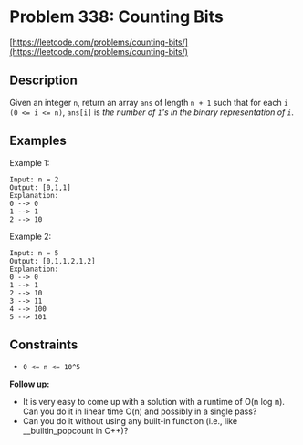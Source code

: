 # Problem 338: Counting Bits

[https://leetcode.com/problems/counting-bits/](https://leetcode.com/problems/counting-bits/)

## Description

Given an integer `n`, return an array `ans` of length `n + 1` such that for each `i (0 <= i <= n)`, `ans[i]` is *the number of `1`'s in the binary representation of `i`*.

## Examples

Example 1:
```
Input: n = 2
Output: [0,1,1]
Explanation:
0 --> 0
1 --> 1
2 --> 10
```

Example 2:
```
Input: n = 5
Output: [0,1,1,2,1,2]
Explanation:
0 --> 0
1 --> 1
2 --> 10
3 --> 11
4 --> 100
5 --> 101
```

## Constraints

- `0 <= n <= 10^5`

**Follow up:**

- It is very easy to come up with a solution with a runtime of O(n log n). Can you do it in linear time O(n) and possibly in a single pass?
- Can you do it without using any built-in function (i.e., like __builtin_popcount in C++)?